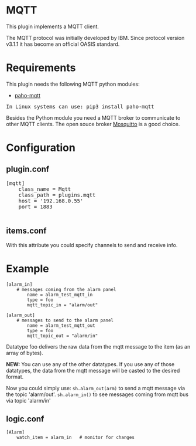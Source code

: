 # MQTT

This plugin implements a MQTT client.

The MQTT protocol was initially developed by IBM. Since protocol version v3.1.1 it has become an official OASIS standard.

Requirements
============
This plugin needs the following MQTT python modules:

   * [paho-mqtt](https://pypi.python.org/pypi/paho-mqtt)

<pre>In Linux systems can use: pip3 install paho-mqtt </pre>

Besides the Python module you need a MQTT broker to communicate to other MQTT clients. The open souce broker [Mosquitto](https://mosquitto.org) is a good choice.


Configuration
=============

plugin.conf
-----------
<pre>
[mqtt]
    class_name = Mqtt
    class_path = plugins.mqtt
    host = '192.168.0.55'
    port = 1883
    
</pre>


items.conf
--------------

With this attribute you could specify channels to send and receive info.

# Example
```
[alarm_in]
	# messages coming from the alarm panel
        name = alarm_test_mqtt_in
        type = foo
        mqtt_topic_in = "alarm/out"

[alarm_out]
	# messages to send to the alarm panel
        name = alarm_test_mqtt_out
        type = foo
        mqtt_topic_out = "alarm/in"
```

Datatype foo delivers the raw data from the mqtt message to the item (as an array of bytes). 

**NEW:** You can use any of the other datatypes. If you use any of those datatypes, the data from the mqtt message will be casted to the desired format.

Now you could simply use:
```sh.alarm_out(arm)``` to send a mqtt message via the topic 'alarm/out'.
```sh.alarm_in()``` to see messages coming from mqtt bus via topic 'alarm/in'

logic.conf 
-------------

```
[Alarm]
    watch_item = alarm_in	# monitor for changes
```
